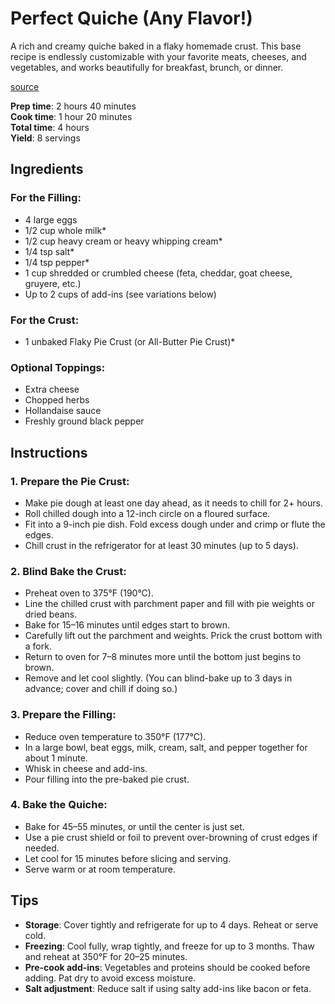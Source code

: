 # Perfect Quiche (Any Flavor!)

A rich and creamy quiche baked in a flaky homemade crust. This base recipe is endlessly customizable with your favorite meats, cheeses, and vegetables, and works beautifully for breakfast, brunch, or dinner.

[source]()

**Prep time**: 2 hours 40 minutes  
**Cook time**: 1 hour 20 minutes  
**Total time**: 4 hours  
**Yield**: 8 servings

## Ingredients

### For the Filling:
- 4 large eggs
- 1/2 cup whole milk*
- 1/2 cup heavy cream or heavy whipping cream*
- 1/4 tsp salt*
- 1/4 tsp pepper*
- 1 cup shredded or crumbled cheese (feta, cheddar, goat cheese, gruyere, etc.)
- Up to 2 cups of add-ins (see variations below)

### For the Crust:
- 1 unbaked Flaky Pie Crust (or All-Butter Pie Crust)*

### Optional Toppings:
- Extra cheese
- Chopped herbs
- Hollandaise sauce
- Freshly ground black pepper

## Instructions

### 1. Prepare the Pie Crust:
- Make pie dough at least one day ahead, as it needs to chill for 2+ hours.
- Roll chilled dough into a 12-inch circle on a floured surface.
- Fit into a 9-inch pie dish. Fold excess dough under and crimp or flute the edges.
- Chill crust in the refrigerator for at least 30 minutes (up to 5 days).

### 2. Blind Bake the Crust:
- Preheat oven to 375°F (190°C).
- Line the chilled crust with parchment paper and fill with pie weights or dried beans.
- Bake for 15–16 minutes until edges start to brown.
- Carefully lift out the parchment and weights. Prick the crust bottom with a fork.
- Return to oven for 7–8 minutes more until the bottom just begins to brown.
- Remove and let cool slightly. (You can blind-bake up to 3 days in advance; cover and chill if doing so.)

### 3. Prepare the Filling:
- Reduce oven temperature to 350°F (177°C).
- In a large bowl, beat eggs, milk, cream, salt, and pepper together for about 1 minute.
- Whisk in cheese and add-ins.
- Pour filling into the pre-baked pie crust.

### 4. Bake the Quiche:
- Bake for 45–55 minutes, or until the center is just set.
- Use a pie crust shield or foil to prevent over-browning of crust edges if needed.
- Let cool for 15 minutes before slicing and serving.
- Serve warm or at room temperature.

## Tips

- **Storage**: Cover tightly and refrigerate for up to 4 days. Reheat or serve cold.
- **Freezing**: Cool fully, wrap tightly, and freeze for up to 3 months. Thaw and reheat at 350°F for 20–25 minutes.
- **Pre-cook add-ins**: Vegetables and proteins should be cooked before adding. Pat dry to avoid excess moisture.
- **Salt adjustment**: Reduce salt if using salty add-ins like bacon or feta.
